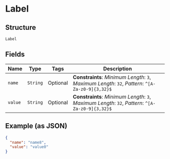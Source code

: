 
# Label

## Structure

`Label`

## Fields

| Name | Type | Tags | Description |
|  --- | --- | --- | --- |
| `name` | `String` | Optional | **Constraints**: *Minimum Length*: `3`, *Maximum Length*: `32`, *Pattern*: `^[A-Za-z0-9]{3,32}$` |
| `value` | `String` | Optional | **Constraints**: *Minimum Length*: `3`, *Maximum Length*: `32`, *Pattern*: `^[A-Za-z0-9]{3,32}$` |

## Example (as JSON)

```json
{
  "name": "name8",
  "value": "value0"
}
```

